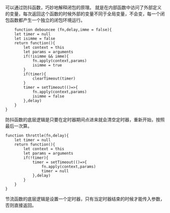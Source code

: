 可以通过防抖函数，巧妙地解释闭包的原理。
就是在内部函数中访问了外部定义的变量，每次返回这个函数的时候外部的变量不同于全局变量，不会变，每一个闭包函数都产生一个独立的闭包环境运行。
```
    function debouncee (fn,delay,imme = false){
    let timer = null
    let isimme = false
    return function(){
        let context = this
        let params = arguments
        if(!isimme && imme){
            fn.apply(context,params)
            isimme = true
        }
        if(timer){
            clearTimeout(timer)
        }
        timer = setTimeout(()=>{
            fn.apply(context,params)
            isimme = false
        },delay)
    }
}
```
防抖函数的底层逻辑是只要在定时器期间点进来就会清空定时器，重新开始，按照最后一次算。

```
function throttle(fn,delay){
    let timer = null
    return function(){
        let context = this
        let params = arguments
        if(!timer){
            timer = setTimeout(()=>{
                fn.apply(context,params)
                timer = null
            },delay)
        }
    }
}
```
节流函数的底层逻辑是设置一个定时器，只有当定时器结束的时候才能传入参数，否则直接返回。